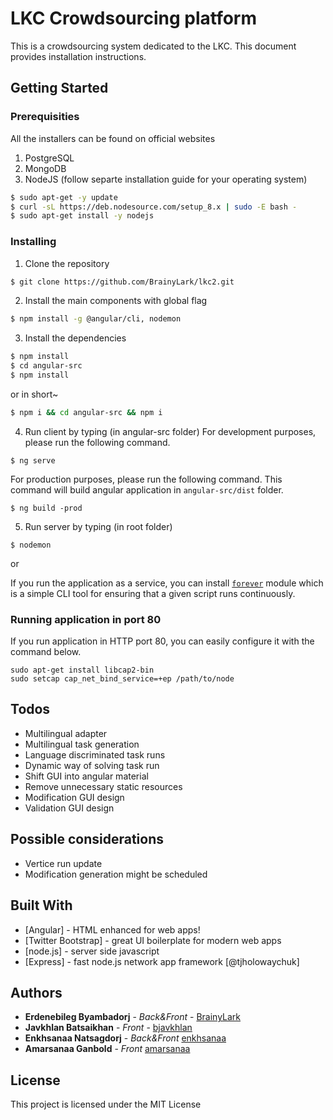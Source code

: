 # LKC Crowdsourcing platform

This is a crowdsourcing system dedicated to the LKC. This document provides installation instructions.

## Getting Started

### Prerequisities

All the installers can be found on official websites
1) PostgreSQL
2) MongoDB
3) NodeJS (follow separte installation guide for your operating system)
```sh
$ sudo apt-get -y update
$ curl -sL https://deb.nodesource.com/setup_8.x | sudo -E bash -
$ sudo apt-get install -y nodejs
```

### Installing

1. Clone the repository
```sh
$ git clone https://github.com/BrainyLark/lkc2.git
```

2. Install the main components with global flag
```sh
$ npm install -g @angular/cli, nodemon
```

3. Install the dependencies

```sh
$ npm install
$ cd angular-src
$ npm install
```

or in short~
```sh
$ npm i && cd angular-src && npm i
```

4. Run client by typing (in angular-src folder)
For development purposes, please run the following command.
```
$ ng serve
```
For production purposes, please run the following command. This command will build angular application in `angular-src/dist` folder.
```
$ ng build -prod
```

5. Run server by typing (in root folder)
```
$ nodemon
```
or 

If you run the application as a service, you can install [`forever`](https://www.npmjs.com/package/forever) module which is a simple CLI tool for ensuring that a given script runs continuously.

### Running application in port 80
If you run application in HTTP port 80, you can easily configure it with the command below.
```
sudo apt-get install libcap2-bin
sudo setcap cap_net_bind_service=+ep /path/to/node
```

## Todos

 - Multilingual adapter
 - Multilingual task generation
 - Language discriminated task runs
 - Dynamic way of solving task run	
 - Shift GUI into angular material
 - Remove unnecessary static resources
 - Modification GUI design
 - Validation GUI design

## Possible considerations
 - Vertice run update
 - Modification generation might be scheduled

## Built With

* [Angular] - HTML enhanced for web apps!
* [Twitter Bootstrap] - great UI boilerplate for modern web apps
* [node.js] - server side javascript
* [Express] - fast node.js network app framework [@tjholowaychuk]


## Authors

* **Erdenebileg Byambadorj** - *Back&Front* - [BrainyLark](https://github.com/BrainyLark)
* **Javkhlan Batsaikhan** - *Front* - [bjavkhlan](https://github.com/bjavkhlan)
* **Enkhsanaa Natsagdorj** - *Back&Front* [enkhsanaa](https://github.com/enkhsanaa)
* **Amarsanaa Ganbold** - *Front* [amarsanaa](https://github.com/amarsanaag)


## License

This project is licensed under the MIT License


